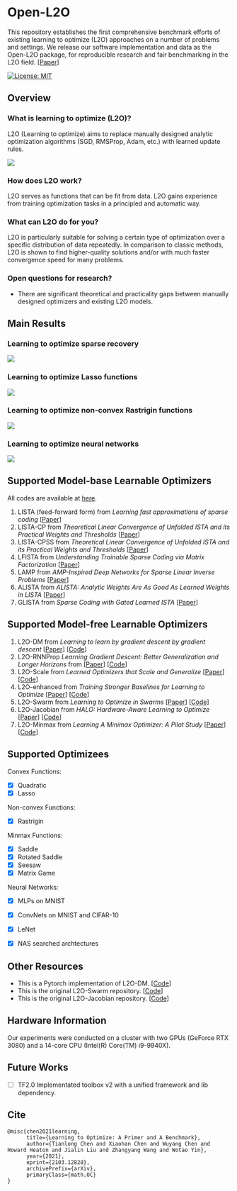# Open-L2O

This repository establishes the first comprehensive benchmark efforts of existing learning to optimize (L2O) approaches on a number of problems and settings. We release our software implementation and data as the Open-L2O package, for reproducible research and fair benchmarking in the L2O field. [[Paper](https://arxiv.org/abs/2103.12828)]

[![License: MIT](https://img.shields.io/badge/License-MIT-green.svg)](https://opensource.org/licenses/MIT)

## Overview
### What is learning to optimize (L2O)?

L2O (Learning to optimize) aims to replace manually designed analytic optimization algorithms (SGD, RMSProp, Adam, etc.) with learned update rules.

![](Figs/Framework.png)

### How does L2O work?

L2O serves as functions that can be fit from data. L2O gains experience from training optimization tasks in a principled and automatic way.

### What can L2O do for you?

L2O is particularly suitable for solving a certain type of optimization over a specific distribution of data repeatedly. In comparison to classic methods, L2O is shown to find higher-quality solutions and/or with much faster convergence speed for many problems.

### Open questions for research?

- There are significant theoretical and practicality gaps between manually designed optimizers and existing L2O models.


## Main Results
### Learning to optimize sparse recovery

![](Figs/ss.png)

### Learning to optimize Lasso functions

![](Figs/lasso.png)

### Learning to optimize non-convex Rastrigin functions

![](Figs/ras.png)

### Learning to optimize neural networks

![](Figs/nn.png)


## Supported Model-base Learnable Optimizers

All codes are available at [here](https://github.com/VITA-Group/Open-L2O/tree/main/Model_Base_L2O).

1. LISTA (feed-forward form) from *Learning fast approximations of sparse coding* [[Paper](https://dl.acm.org/doi/abs/10.5555/3104322.3104374)]
2. LISTA-CP from *Theoretical Linear Convergence of Unfolded ISTA and its Practical Weights and Thresholds* [[Paper](https://arxiv.org/abs/1808.10038)]
3. LISTA-CPSS from *Theoretical Linear Convergence of Unfolded ISTA and its Practical Weights and Thresholds* [[Paper](https://arxiv.org/abs/1808.10038)]
4. LFISTA from *Understanding Trainable Sparse Coding via Matrix Factorization* [[Paper](https://arxiv.org/abs/1609.00285)]
5. LAMP from *AMP-Inspired Deep Networks for Sparse Linear Inverse Problems* [[Paper](https://ieeexplore.ieee.org/document/7934066)]
6. ALISTA from *ALISTA: Analytic Weights Are As Good As Learned Weights in LISTA* [[Paper](https://openreview.net/forum?id=B1lnzn0ctQ)]
7. GLISTA from *Sparse Coding with Gated Learned ISTA* [[Paper](https://openreview.net/forum?id=BygPO2VKPH)]


## Supported Model-free Learnable Optimizers

1. L2O-DM from *Learning to learn by gradient descent by gradient descent* [[Paper](https://arxiv.org/pdf/1606.04474.pdf)] [[Code](https://github.com/Tianlong-Chen/Awesome-L2O/blob/main/Model_Free_L2O/L2O-DM%20and%20L2O-RNNProp/README.md)]
2. L2O-RNNProp *Learning Gradient Descent: Better Generalization and Longer Horizons* from [[Paper](https://arxiv.org/pdf/1703.03633.pdf)] [[Code](https://github.com/Tianlong-Chen/Awesome-L2O/blob/main/Model_Free_L2O/L2O-DM%20and%20L2O-RNNProp/README.md)]
3. L2O-Scale from *Learned Optimizers that Scale and Generalize* [[Paper](https://arxiv.org/pdf/1703.04813.pdf)] [[Code](https://github.com/Tianlong-Chen/Awesome-L2O/blob/main/Model_Free_L2O/L2O-Scale%20/README.md)]
4. L2O-enhanced from *Training Stronger Baselines for Learning to Optimize* [[Paper](https://arxiv.org/pdf/2010.09089.pdf)] [[Code](https://github.com/Tianlong-Chen/Awesome-L2O/blob/main/Model_Free_L2O/L2O-DM%20and%20L2O-RNNProp/README.md)]
5. L2O-Swarm from *Learning to Optimize in Swarms* [[Paper](https://papers.nips.cc/paper/2019/file/ec04e8ebba7e132043e5b4832e54f070-Paper.pdf)] [[Code](https://github.com/Tianlong-Chen/Awesome-L2O/blob/main/Model_Free_L2O/L2O-Swarm/README.md)]
6. L2O-Jacobian from *HALO: Hardware-Aware Learning to Optimize* [[Paper](http://www.ecva.net/papers/eccv_2020/papers_ECCV/papers/123540477.pdf)] [[Code](https://github.com/Tianlong-Chen/Awesome-L2O/blob/main/Model_Free_L2O/L2O-Jacobian/README.md)]
7. L2O-Minmax from *Learning A Minimax Optimizer: A Pilot Study* [[Paper](https://openreview.net/forum?id=nkIDwI6oO4_)] [[Code]()]



## Supported Optimizees

Convex Functions:

- [x] Quadratic
- [x]  Lasso

Non-convex Functions:

- [x] Rastrigin

Minmax Functions:

- [x] Saddle
- [x] Rotated Saddle
- [x] Seesaw
- [x] Matrix Game

Neural Networks:

- [x] MLPs on MNIST
- [x] ConvNets on MNIST and CIFAR-10
- [x] LeNet
- [x] NAS searched archtectures



## Other Resources

- This is a Pytorch implementation of L2O-DM. [[Code](https://github.com/chenwydj/learning-to-learn-by-gradient-descent-by-gradient-descent)]
- This is the original L2O-Swarm repository. [[Code](https://github.com/Shen-Lab/LOIS)]
- This is the original L2O-Jacobian repository. [[Code](https://github.com/RICE-EIC/HALO)]

## Hardware Information

Our experiments were conducted on a cluster with two GPUs (GeForce RTX 3080) and a 14-core CPU (Intel(R) Core(TM) i9-9940X).

## Future Works

- [ ] TF2.0 Implementated toolbox v2 with a unified framework and lib dependency.



## Cite

```
@misc{chen2021learning,
      title={Learning to Optimize: A Primer and A Benchmark}, 
      author={Tianlong Chen and Xiaohan Chen and Wuyang Chen and Howard Heaton and Jialin Liu and Zhangyang Wang and Wotao Yin},
      year={2021},
      eprint={2103.12828},
      archivePrefix={arXiv},
      primaryClass={math.OC}
}
```

